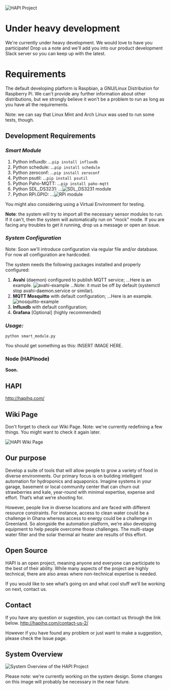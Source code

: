 ![HAPI Project](/readme/hapi.png?raw=true "HAPI Project")

# Under heavy development
We're currently under heavy development.
We would love to have you participate! Drop us a note and we'll add you into our product development Slack server so you can keep up with the latest.

# Requirements
The default developing platform is Raspbian, a GNU/Linux Distribution for Raspberry Pi.
We can't provide any further information about other distributions, but we strongly believe it won't be a problem to run as long as you have all the requirements.

Note: we can say that Linux Mint and Arch Linux was used to run some tests, though.

## **Development Requirements**
### *Smart Module*
1. Python influxdb:
...```pip install influxdb```
2. Python schedule:
...```pip install schedule```
3. Python zeroconf:
...```pip install zeroconf```
4. Python psutil:
...```pip install psutil```
5. Python Paho-MQTT:
...```pip install paho-mqtt```
6. Python SDL_DS3231:
...![SDL_DS3231 module](https://github.com/switchdoclabs/RTC_SDL_DS3231)
7. Python RPi.GPIO:
...![RPi module](about:blank)

You might also considering using a Virtual Environment for testing.

**Note**: the system will try to import all the necessary sensor modules to run. If it can't, then the system will automatically run on "mock" mode.
If you are facing any troubles to get it running, drop us a message or open an issue.

### *System Configuration*
Note: Soon we'll introduce configuration via regular file and/or database. For now all configuration are hardcoded.

The system needs the following packages installed and properly configured:
1. **Avahi** (daemon) configured to publish MQTT service;
...Here is an example. ![avahi-example](/readme/avahi-example)
...Note: it must be off by default (systemctl stop avahi-daemon.service or similar).
2. **MQTT Mosquitto** with default configuration;
...Here is an example. ![mosquitto-example](/readme/mosquitto-example)
3. **Influxdb** with default configuration;
4. **Grafana** [Optional] (highly recommended)

### *Usage:*
```python smart_module.py```

You should get something as this:
INSERT IMAGE HERE.

### Node (HAPInode)
**Soon.**

## HAPI
http://hapihq.com/

## Wiki Page
Don't forget to check our Wiki Page.
Note: we're currently redefining a few things. You might want to check it again later.

![HAPI Wiki Page](/../../wiki "Wiki Page")

## Our purpose
Develop a suite of tools that will allow people to grow a variety of food in diverse environments. Our primary focus is on building intelligent automation for hydroponics and aquaponics.
Imagine systems in your garage, basement or local community center that can churn out strawberries and kale, year-round with minimal expertise, expense and effort.
That’s what we’re shooting for.

However, people live in diverse locations and are faced with different resource constraints. For instance, access to clean water could be a challenge in Ghana whereas access to energy could be a challenge in Greenland.
So alongside the automation platform, we’re also developing equipment to help people overcome those challenges. The multi-stage water filter and the solar thermal air heater are results of this effort.

## Open Source
HAPI is an open project, meaning anyone and everyone can participate to the best of their ability.
While many aspects of the project are highly technical, there are also areas where non-technical expertise is needed.

If you would like to see what’s going on and what cool stuff we’ll be working on next, contact us.

## Contact
If you have any question or sugestion, you can contact us through the link below.
http://hapihq.com/contact-us-2/

However if you have found any problem or just want to make a suggestion, please check the Issue page.

## System Overview
![System Overview of the HAPI Project](/readme/system-overview.png?raw=true "HAPI Project System Overview")

Please note: we're currently working on the system design. Some changes on this image will probably be necessary in the near future.
